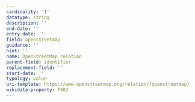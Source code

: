 ```yaml
---
cardinality: '1'
datatype: string
description: ''
end-date: ''
entry-date: ''
field: openstreetmap
guidance: ''
hint: ''
name: OpenStreetMap relation
parent-field: identifier
replacement-field: ''
start-date: ''
typology: value
uri-template: https://www.openstreetmap.org/relation/{openstreetmap}
wikidata-property: P402
---
```

